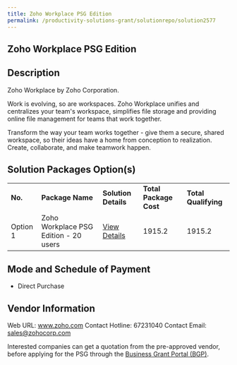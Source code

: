 ```yaml
---
title: Zoho Workplace PSG Edition
permalink: /productivity-solutions-grant/solutionrepo/solution2577
---
```


## Zoho Workplace PSG Edition

## Description

Zoho Workplace by Zoho Corporation.

Work is evolving, so are workspaces. Zoho Workplace unifies and centralizes your team's workspace, simplifies file storage and providing online file management for teams that work together.

Transform the way your team works together - give them a secure, shared workspace, so their ideas have a home from conception to realization. Create, collaborate, and make teamwork happen.

## Solution Packages Option(s)

<table>
<tr>
<td><b>No.</b></td>
<td><b>Package Name</b></td>
<td><b>Solution Details</b></td>
<td><b>Total Package Cost</b></td>
<td><b>Total Qualifying</b></td>
</tr>
<tr>
<td>Option 1</td>
<td>Zoho Workplace PSG Edition - 20 users</td>
<td><a href='https://www.gobusiness.gov.sg/images/psg/Zoho_Corporation_20200674_Desensitised_Annex_3_Part_3.pdf'>View Details</a></td>
<td>1915.2</td>
<td>1915.2</td>
</tr>
</table>

## Mode and Schedule of Payment

 - Direct Purchase

## Vendor Information

 Web URL: www.zoho.com 
Contact Hotline: 67231040 
Contact Email: sales@zohocorp.com 


Interested companies can get a quotation from the pre-approved vendor, before applying for the PSG through the <a href='https://www.businessgrants.gov.sg/'>Business Grant Portal (BGP)</a>.
<script src="/jquery/resize-tables.js"></script>
